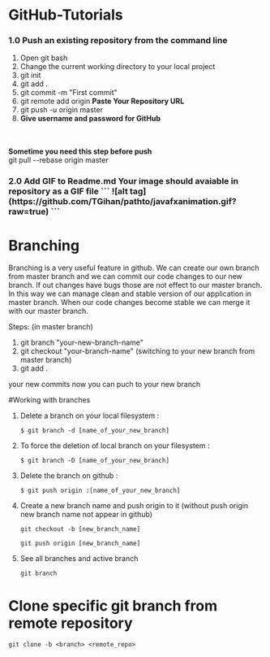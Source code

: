 # GitHub-Tutorials

<h3>1.0 Push an existing repository from the command line</h3>

1. Open git bash
2. Change the current working directory to your local project
3. git init
4. git add .
5. git commit -m "First commit"
6. git remote add origin <b>Paste Your Repository URL</b>
7. git push -u origin master
8. <b>Give username and password for GitHub</b>
 </br>
</br>
<b>Sometime you need this step before push</b> <br>
   git pull --rebase origin master

<h3>2.0 Add GIF to Readme.md
Your image should avaiable in repository as a GIF file
```
![alt tag](https://github.com/TGihan/pathto/javafxanimation.gif?raw=true)
```

# Branching
Branching is a very useful feature in github. We can create our own branch from master branch and we can commit our code changes to our new branch. If out changes have bugs those are not effect to our master branch. In this way we can manage clean and stable version of our application in master branch. When our code changes become stable we can merge it with our master branch.

Steps: (in master branch)

1. git branch "your-new-branch-name"
2. git checkout "your-branch-name" (switching to your new branch from master branch)
3. git add .

your new commits now you can puch to your new branch

#Working with branches

1. Delete a branch on your local filesystem :

   `$ git branch -d [name_of_your_new_branch]`

2. To force the deletion of local branch on your filesystem :

   `$ git branch -D [name_of_your_new_branch]`

3. Delete the branch on github :

   `$ git push origin :[name_of_your_new_branch]`

4. Create a new branch name and push origin to it (without push origin new branch name not appear in github)

   `git checkout -b [new_branch_name]`

   `git push origin [new_branch_name]`

5. See all branches and active branch

   `git branch`

# Clone specific git branch from remote repository
`git clone -b <branch> <remote_repo>`

